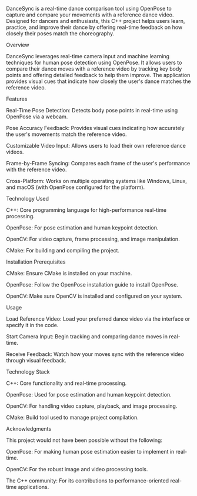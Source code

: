 DanceSync is a real-time dance comparison tool using OpenPose to capture and compare your movements with a reference dance video. Designed for dancers and enthusiasts, this C++ project helps users learn, practice, and improve their dance by offering real-time feedback on how closely their poses match the choreography.

Overview

DanceSync leverages real-time camera input and machine learning techniques for human pose detection using OpenPose. It allows users to compare their dance moves with a reference video by tracking key body points and offering detailed feedback to help them improve. The application provides visual cues that indicate how closely the user's dance matches the reference video.

Features

Real-Time Pose Detection: Detects body pose points in real-time using OpenPose via a webcam.

Pose Accuracy Feedback: Provides visual cues indicating how accurately the user's movements match the reference video.

Customizable Video Input: Allows users to load their own reference dance videos.

Frame-by-Frame Syncing: Compares each frame of the user's performance with the reference video.

Cross-Platform: Works on multiple operating systems like Windows, Linux, and macOS (with OpenPose configured for the platform).


Technology Used

C++: Core programming language for high-performance real-time processing.

OpenPose: For pose estimation and human keypoint detection.

OpenCV: For video capture, frame processing, and image manipulation.

CMake: For building and compiling the project.

Installation
Prerequisites

CMake: Ensure CMake is installed on your machine.

OpenPose: Follow the OpenPose installation guide to install OpenPose.

OpenCV: Make sure OpenCV is installed and configured on your system.

Usage

Load Reference Video: Load your preferred dance video via the interface or specify it in the code.

Start Camera Input: Begin tracking and comparing dance moves in real-time.

Receive Feedback: Watch how your moves sync with the reference video through visual feedback.

Technology Stack


C++: Core functionality and real-time processing.

OpenPose: Used for pose estimation and human keypoint detection.

OpenCV: For handling video capture, playback, and image processing.

CMake: Build tool used to manage project compilation.

Acknowledgments


This project would not have been possible without the following:

OpenPose: For making human pose estimation easier to implement in real-time.

OpenCV: For the robust image and video processing tools.

The C++ community: For its contributions to performance-oriented real-time applications.
